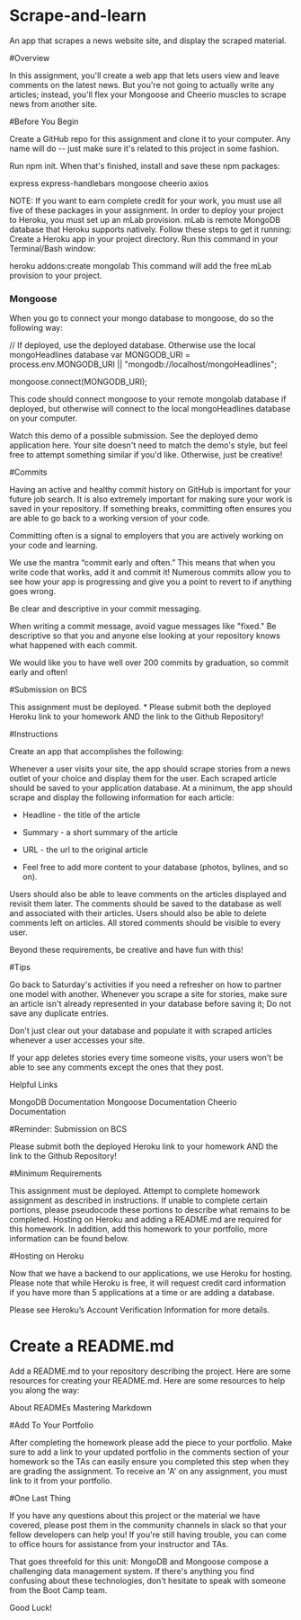 # Scrape-and-learn
An app that scrapes a news website site, and display the scraped material.

#Overview

In this assignment, you'll create a web app that lets users view and leave comments on the latest news. But you're not going to actually write any articles; instead, you'll flex your Mongoose and Cheerio muscles to scrape news from another site.

#Before You Begin

Create a GitHub repo for this assignment and clone it to your computer. Any name will do -- just make sure it's related to this project in some fashion.

Run npm init. When that's finished, install and save these npm packages:

express
express-handlebars
mongoose
cheerio
axios

NOTE: If you want to earn complete credit for your work, you must use all five of these packages in your assignment.
In order to deploy your project to Heroku, you must set up an mLab provision. mLab is remote MongoDB database that Heroku supports natively. Follow these steps to get it running:
Create a Heroku app in your project directory.
Run this command in your Terminal/Bash window:

heroku addons:create mongolab
This command will add the free mLab provision to your project.

### Mongoose
When you go to connect your mongo database to mongoose, do so the following way:

// If deployed, use the deployed database. Otherwise use the local mongoHeadlines database
var MONGODB_URI = process.env.MONGODB_URI || "mongodb://localhost/mongoHeadlines";

mongoose.connect(MONGODB_URI);

This code should connect mongoose to your remote mongolab database if deployed, but otherwise will connect to the local mongoHeadlines database on your computer.

Watch this demo of a possible submission. See the deployed demo application here.
Your site doesn't need to match the demo's style, but feel free to attempt something similar if you'd like. Otherwise, just be creative!

#Commits

Having an active and healthy commit history on GitHub is important for your future job search. It is also extremely important for making sure your work is saved in your repository. If something breaks, committing often ensures you are able to go back to a working version of your code.

Committing often is a signal to employers that you are actively working on your code and learning.

We use the mantra “commit early and often.”  This means that when you write code that works, add it and commit it!
Numerous commits allow you to see how your app is progressing and give you a point to revert to if anything goes wrong.

Be clear and descriptive in your commit messaging.

When writing a commit message, avoid vague messages like "fixed." Be descriptive so that you and anyone else looking at your repository knows what happened with each commit.

We would like you to have well over 200 commits by graduation, so commit early and often!

#Submission on BCS

This assignment must be deployed. * Please submit both the deployed Heroku link to your homework AND the link to the Github Repository!

#Instructions

Create an app that accomplishes the following:

Whenever a user visits your site, the app should scrape stories from a news outlet of your choice and display them for the user. Each scraped article should be saved to your application database. At a minimum, the app should scrape and display the following information for each article:

 * Headline - the title of the article

 * Summary - a short summary of the article

 * URL - the url to the original article

 * Feel free to add more content to your database (photos, bylines, and so on).

Users should also be able to leave comments on the articles displayed and revisit them later. The comments should be saved to the database as well and associated with their articles. Users should also be able to delete comments left on articles. All stored comments should be visible to every user.

Beyond these requirements, be creative and have fun with this!

#Tips

Go back to Saturday's activities if you need a refresher on how to partner one model with another.
Whenever you scrape a site for stories, make sure an article isn't already represented in your database before saving it; Do not save any duplicate entries.

Don't just clear out your database and populate it with scraped articles whenever a user accesses your site.

If your app deletes stories every time someone visits, your users won't be able to see any comments except the ones that they post.

Helpful Links

MongoDB Documentation
Mongoose Documentation
Cheerio Documentation

#Reminder: Submission on BCS

Please submit both the deployed Heroku link to your homework AND the link to the Github Repository!

#Minimum Requirements

This assignment must be deployed. Attempt to complete homework assignment as described in instructions. If unable to complete certain portions, please pseudocode these portions to describe what remains to be completed. Hosting on Heroku and adding a README.md are required for this homework. In addition, add this homework to your portfolio, more information can be found below.

#Hosting on Heroku

Now that we have a backend to our applications, we use Heroku for hosting. Please note that while Heroku is free, it will request credit card information if you have more than 5 applications at a time or are adding a database.

Please see Heroku’s Account Verification Information for more details.

# Create a README.md

Add a README.md to your repository describing the project. Here are some resources for creating your README.md. Here are some resources to help you along the way:

About READMEs
Mastering Markdown

#Add To Your Portfolio

After completing the homework please add the piece to your portfolio. Make sure to add a link to your updated portfolio in the comments section of your homework so the TAs can easily ensure you completed this step when they are grading the assignment. To receive an 'A' on any assignment, you must link to it from your portfolio.

#One Last Thing

If you have any questions about this project or the material we have covered, please post them in the community channels in slack so that your fellow developers can help you! If you're still having trouble, you can come to office hours for assistance from your instructor and TAs.

That goes threefold for this unit: MongoDB and Mongoose compose a challenging data management system. If there's anything you find confusing about these technologies, don't hesitate to speak with someone from the Boot Camp team.

Good Luck!